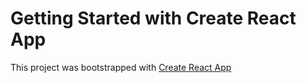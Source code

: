 # Getting Started with Create React App

This project was bootstrapped with [Create React App](https://baiel18.github.io/my-project-react)
  
  
 
 

